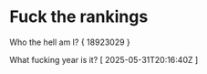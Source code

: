 # Fuck the rankings

Who the hell am I?
{ 18923029 }

What fucking year is it?
[ 2025-05-31T20:16:40Z ]
